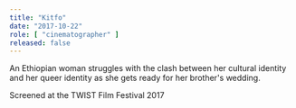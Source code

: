 ```yaml
---
title: "Kitfo"
date: "2017-10-22"
role: [ "cinematographer" ]
released: false
---
```

An Ethiopian woman struggles with the clash between her cultural identity and her queer identity as
she gets ready for her brother's wedding.

Screened at the TWIST Film Festival 2017
